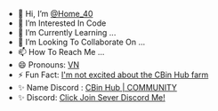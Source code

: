 - 👋 Hi, I’m [@Home_40](https://discord.gg/bRbQuQYc)
- 👀 I’m Interested In Code
- 🌱 I’m Currently Learning ...
- 💞️ I’m Looking To Collaborate On ...
- 📫 How To Reach Me ...
- 😄 Pronouns: [VN](https://discord.gg/bRbQuQYc)
- ⚡ Fun Fact: [I'm not excited about the CBin Hub farm](https://discord.gg/bRbQuQYc)
- ✨ Name Discord : [CBin Hub | COMMUNITY](https://discord.gg/bRbQuQYc)
- ✨ Discord: [Click Join Sever Discord Me!](https://discord.gg/bRbQuQYc)
